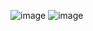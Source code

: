 ![image](https://github.com/user-attachments/assets/d9427ee3-0210-4c29-956b-f817da79afd5)
![image](https://github.com/user-attachments/assets/972381a8-712a-4a71-b73d-33d5c59dd490)
